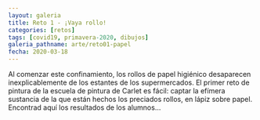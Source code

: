 ```yaml
---
layout: galeria
title: Reto 1 - ¡Vaya rollo!
categories: [retos]
tags: [covid19, primavera-2020, dibujos]
galeria_pathname: arte/reto01-papel
fecha: 2020-03-18
---
```


Al comenzar este confinamiento, los rollos de papel higiénico desaparecen inexplicablemente de los estantes de los supermercados. El primer reto de pintura de la escuela de pintura de Carlet es fácil: captar la efímera sustancia de la que están hechos los preciados rollos, en lápiz sobre papel. Encontrad aquí los resultados de los alumnos...

